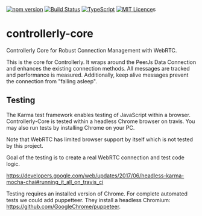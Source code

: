 [![npm version](https://badge.fury.io/js/controllerly-core.svg)](https://badge.fury.io/js/controllerly-core)
[![Build Status](https://travis-ci.org/marcoklein/controllerly-core.svg?branch=master)](https://travis-ci.org/marcoklein/controllerly-core)
[![TypeScript](https://badges.frapsoft.com/typescript/code/typescript.svg?v=101)](https://github.com/ellerbrock/typescript-badges/)
[![MIT Licence](https://badges.frapsoft.com/os/mit/mit.png?v=103)](https://opensource.org/licenses/mit-license.php)s


# controllerly-core
Controllerly Core for Robust Connection Management with WebRTC.

This is the core for Controllerly. It wraps around the PeerJs Data Connection and enhances the existing connection methods. All messages are tracked and performance is measured. Additionally, keep alive messages prevent the connection from "falling asleep".

## Testing
The Karma test framework enables testing of JavaScript within a browser. Controllerly-Core is tested within a headless Chrome browser on travis. You may also run tests by installing Chrome on your PC.

Note that WebRTC has limited browser support by itself which is not tested by this project.

Goal of the testing is to create a real WebRTC connection and test code logic.

https://developers.google.com/web/updates/2017/06/headless-karma-mocha-chai#running_it_all_on_travis_ci

Testing requires an installed version of Chrome.
For complete automated tests we could add puppetteer. They install a headless Chromium: https://github.com/GoogleChrome/puppeteer.
